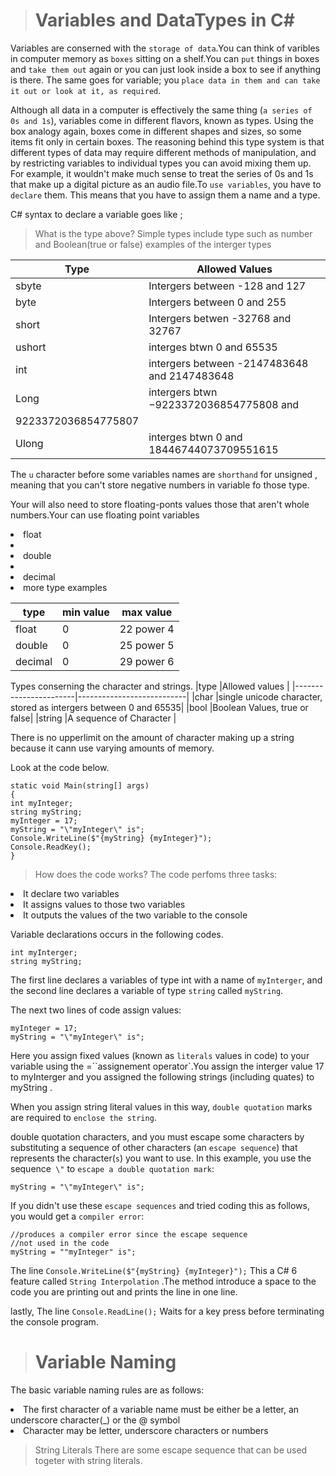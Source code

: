 ># Variables and DataTypes in C#

Variables are conserned with the `storage of data`.You can think of varibles in computer memory as `boxes` sitting on a shelf.You can `put` things in boxes and `take them out` again or you can just look inside a box to see if anything is there. The same goes for variable; you `place data in them and can take it out or look at it, as required`.

Although all data in a computer is effectively the same thing (`a series of 0s and 1s`),
variables come in different flavors, known as types. Using the box analogy again,
boxes come in different shapes and sizes, so some items fit only in certain boxes.
The reasoning behind this type system is that different types of data may require
different methods of manipulation, and by restricting variables to individual types
you can avoid mixing them up. For example, it wouldn't make much sense to treat
the series of 0s and 1s that make up a digital picture as an audio file.To `use variables`, you have to `declare` them. This means that you have to assign them a name and a type.


C# syntax to declare a variable goes like 
     <type> <name>;

> What is the type above?
Simple types include type such as number and Boolean(true or false)
examples of the interger types

|Type                |Allowed Values |
|--------------------|---------------|
|sbyte               |Intergers between -128 and 127|
|byte                |Intergers between 0 and 255   |
|short               |Intergers betwen -32768 and 32767|
|ushort              |interges btwn 0 and 65535        |
|int                 |intergers between -2147483648 and 2147483648|
|Long                |intergers btwn −9223372036854775808 and
9223372036854775807|
|Ulong               |interges btwn 0 and 18446744073709551615

The `u` character before some variables names are `shorthand` for unsigned , meaning that you can't store negative numbers in variable fo those type.

Your will also need to store floating-ponts values those that aren't whole numbers.Your can use floating point variables 
       <li>float<li>
       <li>double<li>
       <li>decimal<li>
more type examples 
  
|type                   |min value   | max value   |
|-----------------------|------------|-------------|
|float                  |0           |22 power 4   |
|double                 |0           |25 power 5   |
|decimal                |0           |29 power 6   |

Types conserning the character and strings.
|type                   |Allowed values             |
|-----------------------|---------------------------|
|char                   |single unicode character, stored as intergers between 0 and 65535|
|bool                   |Boolean Values, true or false|
|string                 |A sequence of Character      |

There is no upperlimit on the amount of character making up a string because it cann use varying amounts of memory.

Look at the code below.

```Csharp
static void Main(string[] args)
{
int myInteger;
string myString;
myInteger = 17;
myString = "\"myInteger\" is";
Console.WriteLine($"{myString} {myInteger}");
Console.ReadKey();
}
```
> How does the code works?
The code perfoms three tasks:
<li>It declare two variables</li>
<li>It assigns values to those two variables</li>
<li>It outputs the values of the two variable to the console </li>

Variable declarations occurs in the following codes.
 ```Csharp
int myInterger;
string myString;
 ```
 The first line declares a variables of type int with a name of `myInterger`, and the second line declares a variable of type `string` called `myString`.

 The next two lines of code assign values:
```Csharp
myInteger = 17;
myString = "\"myInteger\" is";
```
Here you assign fixed values (known as `literals` values in code) to your variable using the =``assignement operator`.You assign the interger value 17 to myInterger and you assigned the following strings (including quates) to myString .

When you assign string literal values in this way, `double quotation` marks are
required to `enclose the string`.

double quotation
characters, and you must escape some characters by substituting a sequence
of other characters (an `escape sequence`) that represents the character(`s`) you
want to use. In this example, you use the sequence` \"` to `escape a double quotation mark`:
```Csharp
myString = "\"myInteger\" is";
```
If you didn't use these `escape sequences` and tried coding this as follows, you would get a `compiler error`:
```Charp
//produces a compiler error since the escape sequence 
//not used in the code
myString = ""myInteger" is";
```
The line `Console.WriteLine($"{myString} {myInteger}");`
This a C# 6 feature called `String Interpolation` .The method introduce a space to the code you are printing out and prints the line in one line.

lastly, The line `Console.ReadLine();` Waits for a key press before terminating the console program.

># Variable Naming
The basic variable naming rules are as follows:
<li>The first character of a variable name must be either be a letter, an underscore character(_) or the @ symbol</li>
<li>Character may be letter, underscore characters or numbers</li>

>String Literals
There are some escape sequence that can be used togeter with string literals.
